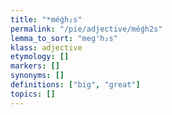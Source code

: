 ```yaml
---
title: "*méǵh₂s"
permalink: "/pie/adjective/méǵh2s"
lemma_to_sort: "meg'h₂s"
klass: adjective
etymology: []
markers: []
synonyms: []
definitions: ["big", "great"]
topics: []
---
```

